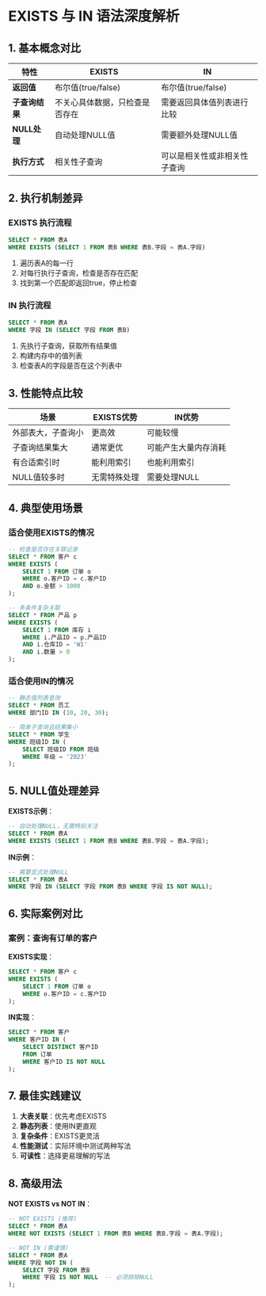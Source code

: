 # EXISTS 与 IN 语法深度解析

## 1. 基本概念对比

| 特性                | EXISTS                          | IN                              |
|---------------------|---------------------------------|---------------------------------|
| **返回值**          | 布尔值(true/false)              | 布尔值(true/false)              |
| **子查询结果**      | 不关心具体数据，只检查是否存在   | 需要返回具体值列表进行比较       |
| **NULL处理**        | 自动处理NULL值                  | 需要额外处理NULL值              |
| **执行方式**        | 相关性子查询                    | 可以是相关性或非相关性子查询     |

## 2. 执行机制差异

### EXISTS 执行流程
```sql
SELECT * FROM 表A 
WHERE EXISTS (SELECT 1 FROM 表B WHERE 表B.字段 = 表A.字段)
```
1. 遍历表A的每一行
2. 对每行执行子查询，检查是否存在匹配
3. 找到第一个匹配即返回true，停止检查

### IN 执行流程
```sql
SELECT * FROM 表A 
WHERE 字段 IN (SELECT 字段 FROM 表B)
```
1. 先执行子查询，获取所有结果值
2. 构建内存中的值列表
3. 检查表A的字段是否在这个列表中

## 3. 性能特点比较

| 场景                | EXISTS优势                      | IN优势                          |
|---------------------|---------------------------------|---------------------------------|
| 外部表大，子查询小  | 更高效                          | 可能较慢                        |
| 子查询结果集大      | 通常更优                        | 可能产生大量内存消耗             |
| 有合适索引时        | 能利用索引                      | 也能利用索引                    |
| NULL值较多时        | 无需特殊处理                    | 需要处理NULL                    |

## 4. 典型使用场景

### 适合使用EXISTS的情况
```sql
-- 检查是否存在关联记录
SELECT * FROM 客户 c
WHERE EXISTS (
    SELECT 1 FROM 订单 o 
    WHERE o.客户ID = c.客户ID
    AND o.金额 > 1000
);

-- 多条件复杂关联
SELECT * FROM 产品 p
WHERE EXISTS (
    SELECT 1 FROM 库存 i
    WHERE i.产品ID = p.产品ID
    AND i.仓库ID = 'W1'
    AND i.数量 > 0
);
```

### 适合使用IN的情况
```sql
-- 静态值列表查询
SELECT * FROM 员工
WHERE 部门ID IN (10, 20, 30);

-- 简单子查询且结果集小
SELECT * FROM 学生
WHERE 班级ID IN (
    SELECT 班级ID FROM 班级 
    WHERE 年级 = '2023'
);
```

## 5. NULL值处理差异

**EXISTS示例**：
```sql
-- 自动处理NULL，无需特别关注
SELECT * FROM 表A
WHERE EXISTS (SELECT 1 FROM 表B WHERE 表B.字段 = 表A.字段);
```

**IN示例**：
```sql
-- 需要显式处理NULL
SELECT * FROM 表A
WHERE 字段 IN (SELECT 字段 FROM 表B WHERE 字段 IS NOT NULL);
```

## 6. 实际案例对比

### 案例：查询有订单的客户

**EXISTS实现**：
```sql
SELECT * FROM 客户 c
WHERE EXISTS (
    SELECT 1 FROM 订单 o 
    WHERE o.客户ID = c.客户ID
);
```

**IN实现**：
```sql
SELECT * FROM 客户
WHERE 客户ID IN (
    SELECT DISTINCT 客户ID 
    FROM 订单
    WHERE 客户ID IS NOT NULL
);
```

## 7. 最佳实践建议

1. **大表关联**：优先考虑EXISTS
2. **静态列表**：使用IN更直观
3. **复杂条件**：EXISTS更灵活
4. **性能测试**：实际环境中测试两种写法
5. **可读性**：选择更易理解的写法

## 8. 高级用法

**NOT EXISTS vs NOT IN**：
```sql
-- NOT EXISTS (推荐)
SELECT * FROM 表A
WHERE NOT EXISTS (SELECT 1 FROM 表B WHERE 表B.字段 = 表A.字段);

-- NOT IN (需谨慎)
SELECT * FROM 表A
WHERE 字段 NOT IN (
    SELECT 字段 FROM 表B 
    WHERE 字段 IS NOT NULL  -- 必须排除NULL
);
```